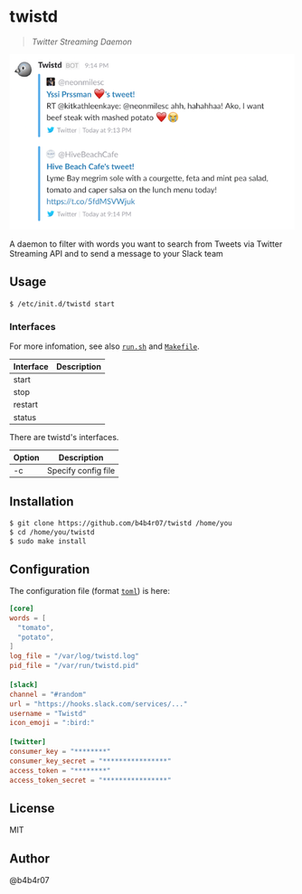 # twistd

> *Twitter Streaming Daemon*

![](https://raw.githubusercontent.com/b4b4r07/screenshots/master/twistd/main.png)

A daemon to filter with words you want to search from Tweets via Twitter Streaming API and to send a message to your Slack team

## Usage

```console
$ /etc/init.d/twistd start
```

### Interfaces

For more infomation, see also [`run.sh`](run.sh) and [`Makefile`](Makefile).

Interface | Description
---|---
start |
stop |
restart |
status |

There are twistd's interfaces.

Option | Description
---|---
-c | Specify config file

## Installation

```console
$ git clone https://github.com/b4b4r07/twistd /home/you
$ cd /home/you/twistd
$ sudo make install
```

## Configuration

The configuration file (format [`toml`](https://github.com/toml-lang/toml)) is here:

```toml
[core]
words = [
  "tomato",
  "potato",
]
log_file = "/var/log/twistd.log"
pid_file = "/var/run/twistd.pid"

[slack]
channel = "#random"
url = "https://hooks.slack.com/services/..."
username = "Twistd"
icon_emoji = ":bird:"

[twitter]
consumer_key = "********"
consumer_key_secret = "****************"
access_token = "********"
access_token_secret = "****************"
```

## License

MIT

## Author

@b4b4r07
